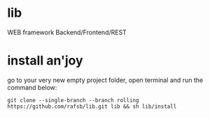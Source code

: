 # lib
WEB framework Backend/Frontend/REST

# install an'joy

go to your very new empty project folder, open terminal and run the command below: 

    git clone --single-branch --branch rolling https://github.com/rafsb/lib.git lib && sh lib/install